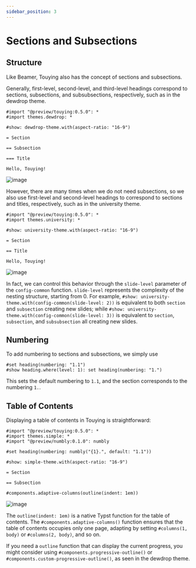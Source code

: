 ```yaml
---
sidebar_position: 3
---
```


# Sections and Subsections

## Structure

Like Beamer, Touying also has the concept of sections and subsections.

Generally, first-level, second-level, and third-level headings correspond to sections, subsections, and subsubsections, respectively, such as in the dewdrop theme.

```typst
#import "@preview/touying:0.5.0": *
#import themes.dewdrop: *

#show: dewdrop-theme.with(aspect-ratio: "16-9")

= Section

== Subsection

=== Title

Hello, Touying!
```

![image](https://github.com/user-attachments/assets/34f5e293-29e3-4aa3-bb74-c2d4914560c6) 

However, there are many times when we do not need subsections, so we also use first-level and second-level headings to correspond to sections and titles, respectively, such as in the university theme.

```typst
#import "@preview/touying:0.5.0": *
#import themes.university: *

#show: university-theme.with(aspect-ratio: "16-9")

= Section

== Title

Hello, Touying!
```

![image](https://github.com/user-attachments/assets/eb38627c-58ef-4319-897e-846697576a6b) 

In fact, we can control this behavior through the `slide-level` parameter of the `config-common` function. `slide-level` represents the complexity of the nesting structure, starting from 0. For example, `#show: university-theme.with(config-common(slide-level: 2))` is equivalent to both `section` and `subsection` creating new slides; while `#show: university-theme.with(config-common(slide-level: 3))` is equivalent to `section`, `subsection`, and `subsubsection` all creating new slides.

## Numbering

To add numbering to sections and subsections, we simply use

```typst
#set heading(numbering: "1.1")
#show heading.where(level: 1): set heading(numbering: "1.")
```

This sets the default numbering to `1.1`, and the section corresponds to the numbering `1.`.

## Table of Contents

Displaying a table of contents in Touying is straightforward:

```typst
#import "@preview/touying:0.5.0": *
#import themes.simple: *
#import "@preview/numbly:0.1.0": numbly

#set heading(numbering: numbly("{1}.", default: "1.1"))

#show: simple-theme.with(aspect-ratio: "16-9")

= Section

== Subsection

#components.adaptive-columns(outline(indent: 1em))
```

![image](https://github.com/user-attachments/assets/2674a632-e881-432f-a212-a55bcc7207c1) 

The `outline(indent: 1em)` is a native Typst function for the table of contents. The `#components.adaptive-columns()` function ensures that the table of contents occupies only one page, adapting by setting `#columns(1, body)` or `#columns(2, body)`, and so on.

If you need a `outline` function that can display the current progress, you might consider using `#components.progressive-outline()` or `#components.custom-progressive-outline()`, as seen in the dewdrop theme.
